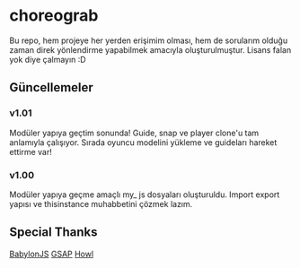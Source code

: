 # choreograb
Bu repo, hem projeye her yerden erişimim olması, hem de sorularım olduğu zaman direk yönlendirme yapabilmek amacıyla oluşturulmuştur.
Lisans falan yok diye çalmayın :D

## Güncellemeler

### v1.01
Modüler yapıya geçtim sonunda!
Guide, snap ve player clone'u tam anlamıyla çalışıyor.
Sırada oyuncu modelini yükleme ve guideları hareket ettirme var!

### v1.00
Modüler yapıya geçme amaçlı my_ js dosyaları oluşturuldu. Import export yapısı ve thisinstance muhabbetini çözmek lazım.

## Special Thanks
[BabylonJS](https://github.com/BabylonJS/Babylon.js)
[GSAP](https://greensock.com/)
[Howl](https://github.com/goldfire/howler.js)
